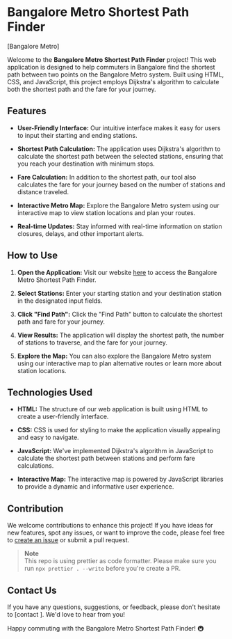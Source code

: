 # Bangalore Metro Shortest Path Finder

[Bangalore Metro]

Welcome to the **Bangalore Metro Shortest Path Finder** project! This web application is designed to help commuters in Bangalore find the shortest path between two points on the Bangalore Metro system. Built using HTML, CSS, and JavaScript, this project employs Dijkstra's algorithm to calculate both the shortest path and the fare for your journey.

## Features

- **User-Friendly Interface:** Our intuitive interface makes it easy for users to input their starting and ending stations.

- **Shortest Path Calculation:** The application uses Dijkstra's algorithm to calculate the shortest path between the selected stations, ensuring that you reach your destination with minimum stops.

- **Fare Calculation:** In addition to the shortest path, our tool also calculates the fare for your journey based on the number of stations and distance traveled.

- **Interactive Metro Map:** Explore the Bangalore Metro system using our interactive map to view station locations and plan your routes.

- **Real-time Updates:** Stay informed with real-time information on station closures, delays, and other important alerts.

## How to Use

1. **Open the Application:** Visit our website [here](metro-shortest-path-lac.vercel.app
) to access the Bangalore Metro Shortest Path Finder.

2. **Select Stations:** Enter your starting station and your destination station in the designated input fields.

3. **Click "Find Path":** Click the "Find Path" button to calculate the shortest path and fare for your journey.

4. **View Results:** The application will display the shortest path, the number of stations to traverse, and the fare for your journey.

5. **Explore the Map:** You can also explore the Bangalore Metro system using our interactive map to plan alternative routes or learn more about station locations.

## Technologies Used

- **HTML:** The structure of our web application is built using HTML to create a user-friendly interface.

- **CSS:** CSS is used for styling to make the application visually appealing and easy to navigate.

- **JavaScript:** We've implemented Dijkstra's algorithm in JavaScript to calculate the shortest path between stations and perform fare calculations.

- **Interactive Map:** The interactive map is powered by JavaScript libraries to provide a dynamic and informative user experience.

## Contribution

We welcome contributions to enhance this project! If you have ideas for new features, spot any issues, or want to improve the code, please feel free to [create an issue](https://github.com/Venkateeshh/Metro-Shortest-Path/issues) or submit a pull request.

> **Note**\
> This repo is using prettier as code formatter. Please make sure you run `npx prettier . --write` before you're create a PR.

## Contact Us

If you have any questions, suggestions, or feedback, please don't hesitate to [contact ]. We'd love to hear from you!

Happy commuting with the Bangalore Metro Shortest Path Finder! 🚇
